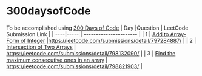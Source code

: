# 300daysofCode
To be accomplished using [300 Days of Code](https://www.threehundreddaysofcode.com/problemset/all)
| Day |Question | LeetCode Submission Link |
| ----|----- | ---------------------- |
| 1 | [Add to Array-Form of Integer](https://leetcode.com/problems/add-to-array-form-of-integer/) |https://leetcode.com/submissions/detail/797284887/ |
| 2 | [Intersection of Two Arrays](https://leetcode.com/problems/intersection-of-two-arrays/) | https://leetcode.com/submissions/detail/798132090/ |
| 3 | [Find the maximum consecutive ones in an array](https://leetcode.com/problems/max-consecutive-ones/) | https://leetcode.com/submissions/detail/798821903/ |
